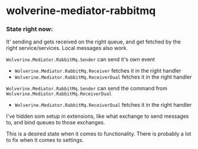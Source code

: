 # wolverine-mediator-rabbitmq

### State right now:

It' sending and gets received on the right queue, and get fetched by the right service/services.
Local messages also work.

```Wolverine.Mediator.RabbitMq.Sender``` can send it's own event
- ```Wolverine.Mediator.RabbitMq.Receiver``` fetches it in the right handler
- ```Wolverine.Mediator.RabbitMq.ReceiverDual``` fetches it in the right handler

```Wolverine.Mediator.RabbitMq.Sender``` can send the command from ```Wolverine.Mediator.RabbitMq.ReceiverDual```
- ```Wolverine.Mediator.RabbitMq.ReceiverDual``` fetches it in the right handler

I've hidden som setup in extensions, like what exchange to send messages to, and bind queues to those exchanges.

This is a desired state when it comes to functionality. There is probably a lot to fix when it comes to settings.